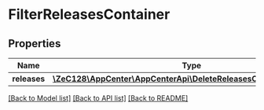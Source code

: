 # FilterReleasesContainer

## Properties
Name | Type | Description | Notes
------------ | ------------- | ------------- | -------------
**releases** | [**\ZeC128\AppCenter\AppCenterApi\DeleteReleasesContainerReleases[]**](DeleteReleasesContainerReleases.md) |  | [optional] 

[[Back to Model list]](../README.md#documentation-for-models) [[Back to API list]](../README.md#documentation-for-api-endpoints) [[Back to README]](../README.md)


